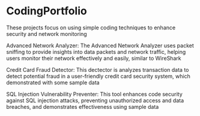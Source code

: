 # CodingPortfolio
These projects focus on using simple coding techniques to enhance security and network monitoring

Advanced Network Analyzer:
The Advanced Network Analyzer uses packet sniffing to provide insights into data packets and network traffic, helping users monitor their network effectively and easily, similar to WireShark

Credit Card Fraud Detector:
This dectector is analyzes transaction data to detect potential fraud in a user-friendly credit card security system, which  demonstrated with some sample data

SQL Injection Vulnerability Preventer:
This tool enhances code security against SQL injection attacks, preventing unauthorized access and data breaches, and demonstrates effectiveness using sample data





